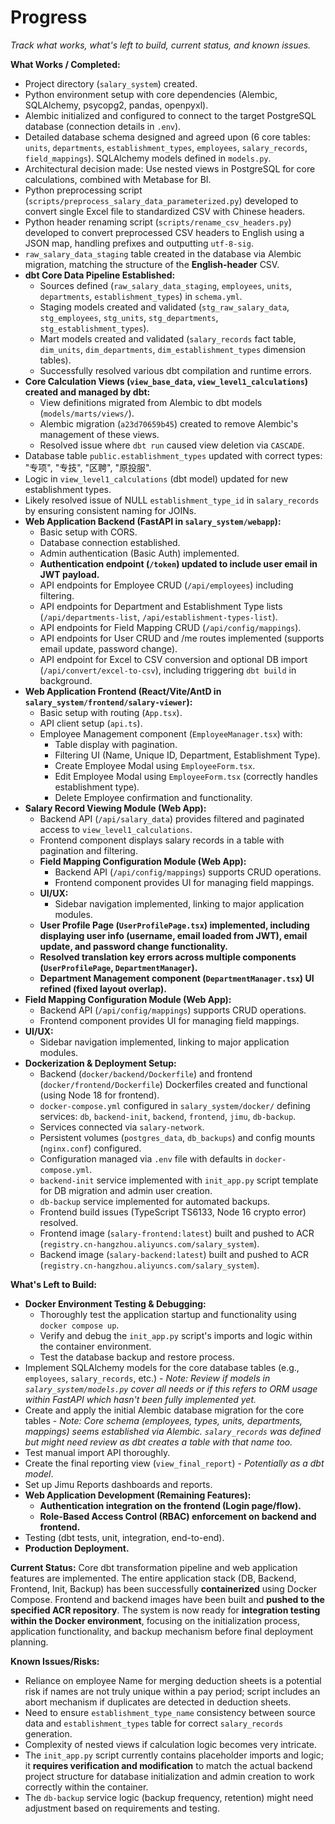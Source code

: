 # Progress

*Track what works, what's left to build, current status, and known issues.*

**What Works / Completed:**
*   Project directory (`salary_system`) created.
*   Python environment setup with core dependencies (Alembic, SQLAlchemy, psycopg2, pandas, openpyxl).
*   Alembic initialized and configured to connect to the target PostgreSQL database (connection details in `.env`).
*   Detailed database schema designed and agreed upon (6 core tables: `units`, `departments`, `establishment_types`, `employees`, `salary_records`, `field_mappings`). SQLAlchemy models defined in `models.py`.
*   Architectural decision made: Use nested views in PostgreSQL for core calculations, combined with Metabase for BI.
*   Python preprocessing script (`scripts/preprocess_salary_data_parameterized.py`) developed to convert single Excel file to standardized CSV with Chinese headers.
*   Python header renaming script (`scripts/rename_csv_headers.py`) developed to convert preprocessed CSV headers to English using a JSON map, handling prefixes and outputting `utf-8-sig`.
*   `raw_salary_data_staging` table created in the database via Alembic migration, matching the structure of the **English-header** CSV.
*   **dbt Core Data Pipeline Established:**
    *   Sources defined (`raw_salary_data_staging`, `employees`, `units`, `departments`, `establishment_types`) in `schema.yml`.
    *   Staging models created and validated (`stg_raw_salary_data`, `stg_employees`, `stg_units`, `stg_departments`, `stg_establishment_types`).
    *   Mart models created and validated (`salary_records` fact table, `dim_units`, `dim_departments`, `dim_establishment_types` dimension tables).
    *   Successfully resolved various dbt compilation and runtime errors.
*   **Core Calculation Views (`view_base_data`, `view_level1_calculations`) created and managed by dbt:**
    *   View definitions migrated from Alembic to dbt models (`models/marts/views/`).
    *   Alembic migration (`a23d70659b45`) created to remove Alembic's management of these views.
    *   Resolved issue where `dbt run` caused view deletion via `CASCADE`.
*   Database table `public.establishment_types` updated with correct types: "专项", "专技", "区聘", "原投服".
*   Logic in `view_level1_calculations` (dbt model) updated for new establishment types.
*   Likely resolved issue of NULL `establishment_type_id` in `salary_records` by ensuring consistent naming for JOINs.
*   **Web Application Backend (FastAPI in `salary_system/webapp`):**
    *   Basic setup with CORS.
    *   Database connection established.
    *   Admin authentication (Basic Auth) implemented.
    *   **Authentication endpoint (`/token`) updated to include user email in JWT payload.**
    *   API endpoints for Employee CRUD (`/api/employees`) including filtering.
    *   API endpoints for Department and Establishment Type lists (`/api/departments-list`, `/api/establishment-types-list`).
    *   API endpoints for Field Mapping CRUD (`/api/config/mappings`).
    *   API endpoints for User CRUD and /me routes implemented (supports email update, password change).
    *   API endpoint for Excel to CSV conversion and optional DB import (`/api/convert/excel-to-csv`), including triggering `dbt build` in background.
*   **Web Application Frontend (React/Vite/AntD in `salary_system/frontend/salary-viewer`):**
    *   Basic setup with routing (`App.tsx`).
    *   API client setup (`api.ts`).
    *   Employee Management component (`EmployeeManager.tsx`) with:
        *   Table display with pagination.
        *   Filtering UI (Name, Unique ID, Department, Establishment Type).
        *   Create Employee Modal using `EmployeeForm.tsx`.
        *   Edit Employee Modal using `EmployeeForm.tsx` (correctly handles establishment type).
        *   Delete Employee confirmation and functionality.
*   **Salary Record Viewing Module (Web App):**
    *   Backend API (`/api/salary_data`) provides filtered and paginated access to `view_level1_calculations`.
    *   Frontend component displays salary records in a table with pagination and filtering.
    *   **Field Mapping Configuration Module (Web App):**
        *   Backend API (`/api/config/mappings`) supports CRUD operations.
        *   Frontend component provides UI for managing field mappings.
    *   **UI/UX:**
        *   Sidebar navigation implemented, linking to major application modules.
    *   **User Profile Page (`UserProfilePage.tsx`) implemented, including displaying user info (username, email loaded from JWT), email update, and password change functionality.**
    *   **Resolved translation key errors across multiple components (`UserProfilePage`, `DepartmentManager`).**
    *   **Department Management component (`DepartmentManager.tsx`) UI refined (fixed layout overlap).**
*   **Field Mapping Configuration Module (Web App):**
    *   Backend API (`/api/config/mappings`) supports CRUD operations.
    *   Frontend component provides UI for managing field mappings.
*   **UI/UX:**
    *   Sidebar navigation implemented, linking to major application modules.
*   **Dockerization & Deployment Setup:**
    *   Backend (`docker/backend/Dockerfile`) and frontend (`docker/frontend/Dockerfile`) Dockerfiles created and functional (using Node 18 for frontend).
    *   `docker-compose.yml` configured in `salary_system/docker/` defining services: `db`, `backend-init`, `backend`, `frontend`, `jimu`, `db-backup`.
    *   Services connected via `salary-network`.
    *   Persistent volumes (`postgres_data`, `db_backups`) and config mounts (`nginx.conf`) configured.
    *   Configuration managed via `.env` file with defaults in `docker-compose.yml`.
    *   `backend-init` service implemented with `init_app.py` script template for DB migration and admin user creation.
    *   `db-backup` service implemented for automated backups.
    *   Frontend build issues (TypeScript TS6133, Node 16 crypto error) resolved.
    *   Frontend image (`salary-frontend:latest`) built and pushed to ACR (`registry.cn-hangzhou.aliyuncs.com/salary_system`).
    *   Backend image (`salary-backend:latest`) built and pushed to ACR (`registry.cn-hangzhou.aliyuncs.com/salary_system`).

**What's Left to Build:**
*   **Docker Environment Testing & Debugging:**
    *   Thoroughly test the application startup and functionality using `docker compose up`.
    *   Verify and debug the `init_app.py` script's imports and logic within the container environment.
    *   Test the database backup and restore process.
*   Implement SQLAlchemy models for the core database tables (e.g., `employees`, `salary_records`, etc.) - *Note: Review if models in `salary_system/models.py` cover all needs or if this refers to ORM usage within FastAPI which hasn't been fully implemented yet.*
*   Create and apply the initial Alembic database migration for the core tables - *Note: Core schema (employees, types, units, departments, mappings) seems established via Alembic. `salary_records` was defined but might need review as dbt creates a table with that name too.*
*   Test manual import API thoroughly.
*   Create the final reporting view (`view_final_report`) - *Potentially as a dbt model*.
*   Set up Jimu Reports dashboards and reports.
*   **Web Application Development (Remaining Features):**
    *   **Authentication integration on the frontend (Login page/flow).**
    *   **Role-Based Access Control (RBAC) enforcement on backend and frontend.**
*   Testing (dbt tests, unit, integration, end-to-end).
*   **Production Deployment.**

**Current Status:** Core dbt transformation pipeline and web application features are implemented. The entire application stack (DB, Backend, Frontend, Init, Backup) has been successfully **containerized** using Docker Compose. Frontend and backend images have been built and **pushed to the specified ACR repository**. The system is now ready for **integration testing within the Docker environment**, focusing on the initialization process, application functionality, and backup mechanism before final deployment planning.

**Known Issues/Risks:**
*   Reliance on employee Name for merging deduction sheets is a potential risk if names are not truly unique within a pay period; script includes an abort mechanism if duplicates are detected in deduction sheets.
*   Need to ensure `establishment_type_name` consistency between source data and `establishment_types` table for correct `salary_records` generation.
*   Complexity of nested views if calculation logic becomes very intricate.
*   The `init_app.py` script currently contains placeholder imports and logic; it **requires verification and modification** to match the actual backend project structure for database initialization and admin creation to work correctly within the container.
*   The `db-backup` service logic (backup frequency, retention) might need adjustment based on requirements and testing. 